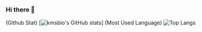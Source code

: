### Hi there 👋

<!--
**ONrime/ONrime** is a ✨ _special_ ✨ repository because its `README.md` (this file) appears on your GitHub profile.

Here are some ideas to get you started:

- 🔭 I’m currently working on ...
- 🌱 I’m currently learning ...
- 👯 I’m looking to collaborate on ...
- 🤔 I’m looking for help with ...
- 💬 Ask me about ...
- 📫 How to reach me: ...
- 😄 Pronouns: ...
- ⚡ Fun fact: ...
-->


(Github Stat) [![kmsbio's GitHub stats](https://github-readme-stats.vercel.app/api?username=ONrime)] 
(Most Used Language) ![Top Langs](https://github-readme-stats.vercel.app/api/top-langs/?username=ONrime)
